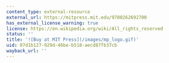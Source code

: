 ```yaml
---
content_type: external-resource
external_url: https://mitpress.mit.edu/9780262692700
has_external_license_warning: true
license: https://en.wikipedia.org/wiki/All_rights_reserved
status: ''
title: '![Buy at MIT Press](/images/mp_logo.gif)'
uid: 07d1b127-929d-46be-b518-aecd87fb37cb
wayback_url: ''
---
```

